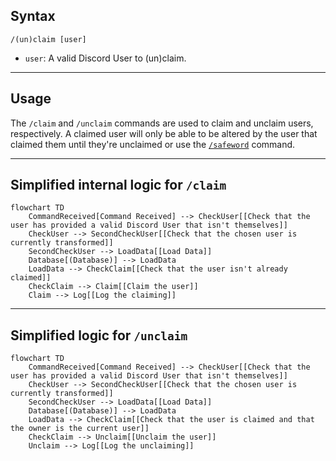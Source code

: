 ## Syntax
`/(un)claim [user]`

- `user`: A valid Discord User to (un)claim.

---

## Usage
The `/claim` and `/unclaim` commands are used to claim and unclaim users, respectively.
A claimed user will only be able to be altered by the user that claimed them until
they're unclaimed or use the [`/safeword`](safeword.md) command.

---

## Simplified internal logic for `/claim`
```mermaid
flowchart TD
    CommandReceived[Command Received] --> CheckUser[[Check that the user has provided a valid Discord User that isn't themselves]]
    CheckUser --> SecondCheckUser[[Check that the chosen user is currently transformed]]
    SecondCheckUser --> LoadData[[Load Data]]
    Database[(Database)] --> LoadData
    LoadData --> CheckClaim[[Check that the user isn't already claimed]]
    CheckClaim --> Claim[[Claim the user]]
    Claim --> Log[[Log the claiming]]
```

---

## Simplified logic for `/unclaim`
```mermaid
flowchart TD
    CommandReceived[Command Received] --> CheckUser[[Check that the user has provided a valid Discord User that isn't themselves]]
    CheckUser --> SecondCheckUser[[Check that the chosen user is currently transformed]]
    SecondCheckUser --> LoadData[[Load Data]]
    Database[(Database)] --> LoadData
    LoadData --> CheckClaim[[Check that the user is claimed and that the owner is the current user]]
    CheckClaim --> Unclaim[[Unclaim the user]]
    Unclaim --> Log[[Log the unclaiming]]
```